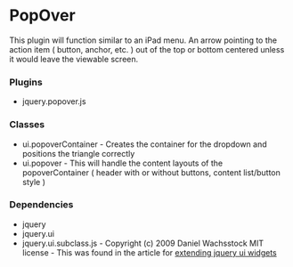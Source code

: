 PopOver
========

This plugin will function similar to an iPad menu. An arrow pointing to the action item ( button, anchor, etc. ) out of the top or bottom centered unless it would leave the viewable screen.

### Plugins
* jquery.popover.js

### Classes
* ui.popoverContainer - Creates the container for the dropdown and positions the triangle correctly
* ui.popover - This will handle the content layouts of the popoverContainer ( header with or without buttons, content list/button style )

### Dependencies
* jquery
* jquery.ui
* jquery.ui.subclass.js - Copyright (c) 2009 Daniel Wachsstock MIT license - This was found in the article for [extending jquery ui widgets](http://bililite.com/blog/extending-jquery-ui-widgets/)
